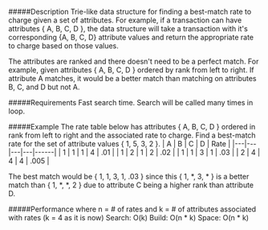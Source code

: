 #####Description
Trie-like data structure for finding a best-match rate to charge given a set of attributes. For example, if a transaction can have attributes { A, B, C, D }, the data structure will take a transaction with it's corresponding {A, B, C, D} attribute values and return the appropriate rate to charge based on those values.

The attributes are ranked and there doesn't need to be a perfect match. For example, given attributes { A, B, C, D } ordered by rank from left to right. If attribute A matches, it would be a better match than matching on attributes B, C, and D but not A.

#####Requirements
Fast search time. Search will be called many times in loop.

#####Example
The rate table below has attributes { A, B, C, D } ordered in rank from left to right and the associated rate to charge. Find a best-match rate for the set of attribute values { 1, 5, 3, 2 }.
| A | B | C | D | Rate |
|---|---|---|---|------|
| 1 | 1 | 1 | 4 | .01  |
| 1 | 2 | 1 | 2 | .02  |
| 1 | 1 | 3 | 1 | .03  |
| 2 | 4 | 4 | 4 | .005 |
 
 The best match would be { 1, 1, 3, 1, .03 } since this { 1, *, 3, * } is a better match than { 1, *, *, 2 } due to attribute C being a higher rank than attribute D.
 
#####Performance
where n = # of rates and k = # of attributes associated with rates (k = 4 as it is now)
Search: O(k)
Build: O(n * k)
Space: O(n * k)